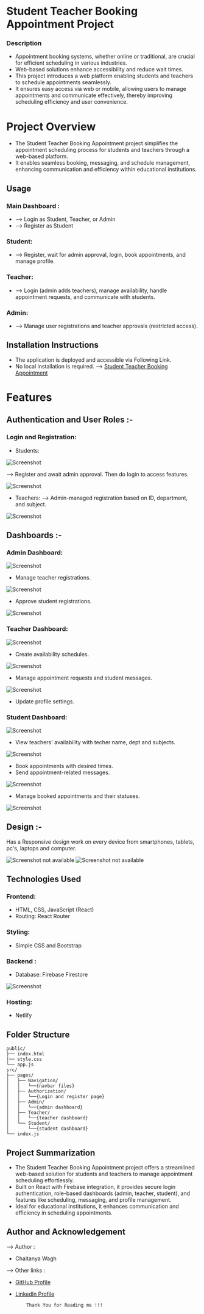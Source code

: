 
# Student Teacher Booking Appointment Project
### Description
- Appointment booking systems, whether online or traditional, are crucial for efficient scheduling in various industries. 
- Web-based solutions enhance accessibility and reduce wait times. 
- This project introduces a web platform enabling students and teachers to schedule appointments seamlessly. 
- It ensures easy access via web or mobile, allowing users to manage appointments and communicate effectively, thereby improving scheduling efficiency and user convenience.
# Project Overview
- The Student Teacher Booking Appointment project simplifies the appointment scheduling process for students and teachers through a web-based platform. 
- It enables seamless booking, messaging, and schedule management, enhancing communication and efficiency within educational institutions.


## Usage

### Main Dashboard : 
- --> Login as Student, Teacher, or Admin 
- --> Register as Student

### Student: 
- --> Register, wait for admin approval, login, book appointments, and manage profile.

### Teacher: 
- --> Login (admin adds teachers), manage availability, handle appointment requests, and communicate with students.

### Admin: 
- --> Manage user registrations and teacher approvals (restricted access).

## Installation Instructions

- The application is deployed and accessible via Following Link.
- No local installation is required.
--> [Student Teacher Booking Appointment](https://collegeappointments.netlify.app/)

# Features

## Authentication and User Roles :-
### Login and Registration:
- Students: 

![Screenshot](https://lh3.googleusercontent.com/fife/ALs6j_Esie093B2nDbrNU9PQLWzEs2_ObodjujMmjhm_mKI2Npw41XFIfMw07uIbsTVztCALoVRkmemHdx21yEaYnEgKw98EMlMF4TNEIMW1f5Tgt6edQxnj-gm1PUvHXw4lVK4Fo1Y6TQCzC9zhNi7valEUPzoXp_HKhtUY7txoSM1GzcXyl7WP4-8dbkTsUZGLUGcgyUaNiyz-L7rQ-EihcHdD8T2WvPSovORWQ0KH1cRZMABNRDejqC4B7VsufJbPuxESqC-wGi7WKCtqhgZO1fNSkC-htoPagBIcwiDN-JDYGbcxQyMkFiy6woG1nOGu-ouc4DqtcfnPgPH-aE_ZnYP7BytaiS6xvVbtVYCowP-6m8vdu2lbSmojuKCh6Uwz7iE4LHFEyUSiVaS7Cs-5gU4q8idUfBIEykIi0-nWG6P0uBS0AxzZSjdhCd9nIvWh2U3aG4Je_KQpOAvhIv_i69v8NE8UpVkkjbsnfNhi3ByxpNnGdKqvI7XMJEsyVNdV4SNbQ7kfXfrDBb4akBl6DBTuPViU1IU77UbBYq6vbSuQ9eO9xlceepSPMUgL3WCbvPyoiZe9c-Xhw0vMvix0tFqL9IrHeEvQWk_c7INR0ckIr5kHpu1KUnu68KQflZec5pt0RSYVGo-_qBaw9WsmSwBFn_pLGsQLBk7PgLxLH9octY4MMcxCSQLP9deaUgAdLkO_57m8LTYK5dK2ZAyBkewNeHAJDpAI49TxdtuSIOxawTlKprBxeh3yXLUtZvun0QYvJW3iBzvA9gfLaU6pgqMIZ4vhUiRnhw0icX8-Ea5jfVRgR7sdzGpCvKlKIuipKCbsJzn2yYQ7zZI3tRU4XcFukLByX5V4_MGJrkV4epj4p4op9dadDNxphWJ_K0-_jz6PKAj-NohxSyLBhdn0Ywyg_uP7tXd-JQs7caxjC48l9mQ1lhnDCx3Q5KOEx3YGz6QoolRrqcmZyW9WRwboMtUiWpM1UUvIaZm9yhN_Ej3IPjXQBpkOew5XqnMmVoThGNF1vczJ_Ks-pY3waZHIWhwscjuEvbf7K_h-4qamogontrDA=w1910-h937-rw-v1)

--> Register and await admin approval. Then do login to access features. 

![Screenshot](https://lh3.googleusercontent.com/fife/ALs6j_EcT6uBy9gteImIn-SQmxMNMCoiYTlnzounq4DGX3s1HO_B1j8HtzTsRVzhTGTOZN_MViFrAVO9gsLGLDHM4w0gakzw1xkYdjA6vRdydwtuRPh-GwPxXUffalxee-Svg1QBMwJBWp0jrBsGDaDHbu6hsUDf5lINyAhLWanwQl3eTjiVdtpYYEXBuIucc2eFmZFYVN7D4lIhZswsQGbcq317dRqQQ96xGtWqZASU8th-LnwI93antKI0qX_s6h8c0HFqDNrDWHKT282UMPoyAFgyHo_RiRRNMP3TsSc3vD3fSUEur5vCpXwfW5Jv0JJ63GF3--s9Rx0ySAElVQJSzHHquFSrFUHlUWAxzhodj5gJOgA_zqbQzDL7ksQe7jrhiAVgfPXHE8xKJmuJHB8rjP3YxwVZecLlP-LN2g8o0XTr_0k6WNI3A0JEZ-2HLTFbUYVVWBjC8BmuYuBhN69UVtMleg5toovs0Aghpy1_yt9J-tT4pKNpM8j7nHf5eQIeEl01PXdX63XlHZK7_wvPwPO78Oqe4rYbOfv9Lfv5rM_U3X8uJ-Wl1LvjJiX1YMiiLTo6S7ZODgnpXSbaSdU1yjAbFAZo66NVGEzXmS6wwRx7JpApkrUbebUZ_nf0ainqVdZjfc7tj5lfnMMgfnLfG9jUcydo_fTqkfFmqsNZ_-j47fkBevs4_JabLYZMdgvGC3gxLSFkNM7q0eFINByVnQLxrelm6pLdpHFOawQoMccUaa399nWPFEw7u6I6HxcNTnqe2AuQC7mBTyvha6APM5_HVWVtHnRt7KAbIRcMEHdQjGCnzzh-Mbos6PYOxsoE0igoxFeohY86qWsJUMSd1Xf5LpXi0YRUxbf6qSo8zelV6dwLs5wrpVDfqX3mDDs5N41sVMMtMcAUWp98jYoqJ3ajfEyYat9Uh-7tKHdOc-VpYmlV0NOD9ZW3Oz7qnWYCoioFwxr4EoDefqPNkqnB3GnvbHkfqGGicSxp56N2xaYw1odROR7VNbRda4q-FLT6GLbm9safjWaYD0eb8IrYgNYpDytDVdQ0MttsXBouphtI7s0WmA=w1910-h937-rw-v1)

- Teachers: 
--> Admin-managed registration based on ID, department, and subject.

![Screenshot](https://lh3.googleusercontent.com/fife/ALs6j_FybUzJ1HckSsffwAvyk_Et5Z9hMdYZENs-4ySsdpS5hKa0uLcPBkl1LIxVHSc_sqaaXAbKPxC1qPMqJ4yJOrkO9lWPHnG8VcL5nFeXMr_lUqeyqkcNBm9_FH4XQopt2VZHZy8-jyVrIuVf4NFH-Rh40Z9-ULk9t8PHzK-hviL7zBaSNDjBWB9QDD8seZOxQrB9UbJLqMewfuSduY_91g_FgXE221ypEjB6Xp9HTAxPnYGirUp06Giu6Lhb6nYeLWtr7DzybbSsz7J-jxrVndkWQMdiqqwNhcqeaGvUu8axh_hdSSYXR5in8DB5G1ehPE62A5JpvmFHDS87iX14-3U5-3wECdRI7LK02RI48wROp82wgaMxYmZUnc4OFvRU7RmvzdeUCDdkGXGxSCJ9Vk2LgfhIQcbJKdx6QrKkNdIyc01Pyeg5HurWCYvRhuzjmj7O3gSiJ_QXEptpWJrT-E6OE6y0tkLeJOG4gUjzlKJtBogASjk2XGm6YnhpAFS9y6dvnNukFqk0AKCeyothIhwjXbYl_q3Zowjx4Rb9Xu6tyFOYOSojlhD551YXuq6kyODN8yopvHQTUtgVf6GTw-LbMtof1-KcK7-LX-gLbFwSS0NEHQV7u_xUEfmLxA_zBKnzWRCnatqpmHmZSVaXvPHAMmEhDKENlUqb6t_24cUh2XEVog4CiqcGuzL_MOmjYdEk6wHC_lQgAE9eS3287d9QuMHZfQXMDV534Y8m9XkEohL6mVJPc09re34yfZ9_bSGYq-LDT53kJRJJWjF8W3vYQJd4mKvzCfhaHz_34o4Q8S20WWZ7_hrh-a26N9Tb6sRin_POXVNG44VEa61kSAHFl1vXu0KMzw1ne4B7XDRXNnWl9OSHFCjYcT0mX8l0LgFCic8NX21-H7r_ZxtkOLrMM6BhLQcge5nlsagehzOvh6YE2-RsWpMi__KxwStKvtwOmcPOpg14wOkm73VL4ZfG7Fsf0VicjSSPJVHJoZztkioWqL772gpptbR-7EHGDL7fQJkQTxQkF0Hfk4dlltBECw9vUOBir95jYCdP1I_x6IneTw=w1910-h937-rw-v1)

## Dashboards :-
### Admin Dashboard:

![Screenshot](https://lh3.googleusercontent.com/u/0/drive-viewer/AKGpihZutFlw29dVR4j8oDAQkH18y8GDN2w096SocpdAVxadep7ghHE5IkIE1JSkjiSOmy9nS_wmHDgDuq1b7AX1Rudyo2ZaM8Mc7RQ=w1910-h937-rw-v1)

- Manage teacher registrations.

![Screenshot](https://lh3.googleusercontent.com/u/0/drive-viewer/AKGpihZQ7DFIWkMVCUPSqv7bRYOfMmWQLWu17E7rRHjYJhjyxFM_mgrGRUt_VkwovNOFgLmbt4W1SmdYfMW1jna8ACVfY6rvQJi2Sg=w1910-h937-rw-v1)

- Approve student registrations.

![Screenshot](https://lh3.googleusercontent.com/u/0/drive-viewer/AKGpihYIco3wyTqpUe-GeQuCJM25anVuS2_NLjrUImviRsZPPXOY6x3f8NK2OtNCj5XaFh44Gl5i4BkAjj9H-R21FngAAhzDv72XX-4=w1910-h937-rw-v1)

### Teacher Dashboard:

![Screenshot](https://lh3.googleusercontent.com/fife/ALs6j_GTQ2UM1-LcmEora8HtbmZG-5e08eRgFRq54VNjjk5mq39J_vbdr4nh-BRhaBpGu7kGRNljW1fLy-gfjTeloLSOMkOYHQ88bwzNDLWanmuTRIFzjeaXSrEsfF-morPZceotwv7uaIg2mvOwwnJf202hrjIqSkBZPZDt9HcddBeFyWFuLX3A3cVyPHzMcYy7FemSCbDjG15dgUrk0e8yPsVX0_HwelZFKOnzD6WxOFUPde5dMU7Y6U9ITT70SjlOsVO8hUtg8mQOi10PRKwhOtYu_lr4iyEILVqnj-sRlsJS5n6ZYhezmIxerwyZbgXwjl88bYQDI4Gc6Gto0gw8rFtRXHNiSRms_aL7Fpm8NyhppQHBrlJ6khcs-hxcFrw3aZcqDHKq6zG5vvIM1ICCLxyeXvUJrL1550rF5_mrBuvibSGEfZ3AR2k2YM8TC88abCQMfsjiPCsK0f3ihO3c3_2LFzJ2x7RQqtZ0_OeKE_EyvSBq3Cuh3Jmwr8VUNk1WXmFjgULpntRba0B7wh6cyFqrd3IM5Nk9qRA-SwgXxU3ZXH8UHsbZkf4ffp7bJzkyhJZ4DepDR3D1eXYFV8FjgteTq9ePvs8wzGLtiK6oGwD8w1dfARnc0ocV7BqjOAzSucuHfOcSsyc8vQJ2uzlqVRmPobYgbk3XtbkSoJjcUe1DvGlOzOrkju5Oei7otEVawKsMWOFo-B8E35w9YxWhlR8jpvNAYeTQspzmamfZYzvPkjD5vaWouYsPJ2mQFSthuVbXfnXATZS8wuUwDVchIYmHUtlRC48zhLkiN66DtpE9bg4TMV--gax80TOST2ytIohUckNdjjPd3h0oDeq8MxRu0w4lO0IBJeIdtO3Yhk2hzrL3bib4iyx8S6K9Nd107RpWMmV4JoL1o5euH1CSzmqGnYbCPEGHzZIy7Eh0LtAcN9-AcpTnwhj-6BSGoAhGJzrZOZfKKLGVIlnnC1TUKdtMbu5ycvt0dTaAGukZo4M1yImfOkymFF_DsrGPBpHOrsps3-HZLxAEowEVNrn87ygCntxDFhD7Zh5itSWsDqqEsbYWOg=w1910-h937-rw-v1)

- Create availability schedules.

![Screenshot](https://lh3.googleusercontent.com/fife/ALs6j_H0pRn2oVtt57s8vXfIti3EiHSKe1aCp9Jqv0bwUDJLi6WQnK0NLLKsmT4QFeOen3YRo_w2yaaNEYi4SRN4YEcF9jfoYMgEPXBiG36xAArH8_XOAuXZ0kQQmKlM2R7-k0tjJVgeg2J8anBAUpe7LE53XClM6QpQfvo-IQ_Va09SG3_NU5Z7rX1LQ-vGiTYMxPhCp0G-LlEW0Ky6BKqJE0360MUTWu89xp4Xph1Dmr6p6rPqFeAHSj_Zmkpd1jB5gt0CFEVmaXQ5_-s2x54jDSEBa_54kIGBFejaSW3tQC9Km8LjDL7_ijMn2LzCiErXy2XuGlFNhuGWWIrmHzLQ9Xlpxrq3OCMq3QLGo_Wt8BblVzjeH_mIpX-8KKGsD9KWg_-4mwPYt6FgvmOnAxYhVLego9R6def-tvXu_Qhv6mYGPeTecswUt1S7Vk_pVN5HozDKxRewyMQI0-YLqi0cswY-1L-mOUPgBXGktlySdASffqYizMxdBD1estjerJqvTM25pmrdbRZArPplQvp_cjdlJMPZmHhsK0uXnlQIk_ELrArtCtzSSdg6LYWKIXHySIaRtvGYWLnKmDlvJ8cRPq_8oWSnMMGG0nT3Zrps3ga2_DhF5s5xuft0uqJwl66zEFuAQsWRi4Mn5g4edQ9wtbixDqqvhvDhiv7Li--6lY27QPejAxbRGAKKRZLl_6LkyStb8_BU3zE4dHwdVGQe-5mHwfazg2fOszo4L8t-tAkL7ykmAxm2i1-SQcuLwxhHm-2BjoAsBDloQ0j9VrFVFfLrXvpk1gjRXUlnYUjlulQtqxsvLyQAkTG_YTcV5MptMEq4PYEuCla9-oB8xEtMbNsZwOPQb0ARiuf_LibTTt5RfSc3aKULlKqixNY5Ej9ZOVPEo2_RnJM1s0yPrVv4v7lieQVcGUI_Ja7669IjwS77c0Fs2loZlxLU-uhA3DUcPZYYQ8IX069wsUgcahqLfHMioxfSCJZ7BPcm4v3dACI3iBGTftsaW3Ap3e-QY-mllKhGvPYdow-sg7erxFxbTr7DbBRY9Xe-3AZz9P9ys63s3LkXGg=w1910-h937-rw-v1)

- Manage appointment requests and student messages.

![Screenshot](https://lh3.googleusercontent.com/u/0/drive-viewer/AKGpiha_GkH6YoPSID0X6UiBPY0ziHxKcvfFXArs7Jhua4tLTrPPOYX-bR7ocB0bhhl6qlsUyXQXLGeLRHSglTgPiiJRak34BlSB5gQ=w1910-h937-rw-v1)

- Update profile settings.

### Student Dashboard:
![Screenshot](https://lh3.googleusercontent.com/u/0/drive-viewer/AKGpihZKPeYjgaJs0Y1cc-lwOS8zgwzkd_ZAsSzD9xfE49gXEMqHnrSNx1AwG8hO_YTQU94pDUZP3zOyTCyacBMEx1jziQn7iaqni2Q=w1910-h937-rw-v1)

- View teachers' availability with techer name, dept and  subjects.

![Screenshot](https://lh3.googleusercontent.com/u/0/drive-viewer/AKGpihb9kYgH7qzP_Gru6e42KxihYBKHQ380717v8N5okQL-gYuZsmUV5Oi4jiqBd59sAECUMjjzwhfq8oGkVdCOoHW9DG_fKc_UeS0=w1910-h937-rw-v1)

- Book appointments with desired times.
- Send appointment-related messages.

![Screenshot](https://lh3.googleusercontent.com/fife/ALs6j_GCjKVi9Wv0UZUbFR9CzE1jUJWH9A8WZdQH54M0TOjrKV152_liy0yDMRUO8rN5jJuOJx9BeHVn-OGK8maHgWQTESrI7F99krB0LL3Fg7NeeVqqqMMGMk5UmvsKT_Tk4R3vJYCKibc0zb8b9ViEbTdfCWzPh5d0e66--gLcwrQGmTBiZbmayhboZJ6esfeC7cbVfI2_duCxnmjdDSijjsRiJ20gw1mADzmEYdFoieLVFrY3LSB9as97wMX3beJLb90Y_WvPChUpkFG0M-OdYgPsJn7uEj_C5piqd5jpObYfiFr58C2_h8GsI_fmR4NJBBZQh3ojaiVmtliLRBwtxdKZI2VrGrrXNqL2jB6XBRwD-d6K0wNzodujgKIjT7UcR3irhwDa8M3wWe5PCPEPqJZqeH6ouwiuRPHgzWVCgRYm0nsNzFrwpDIFSIHUOaH73AUWFiIJrXR1xfnGFwNkaGyPpkrdYOaFHxCFMK7kWjOiHK3CiJgjyWZjfwLI9o-noPsRQe1beXlo4rxuDFvBblNoNMsKTkyqZjm8LeMJmqd84qX5hjqJjDMuBtYL73wODBk_ILW3DBUaztHRKh_q_gDOV4i3ZD6EuFRwXt4bxBaqcyM9XBznbxmvmwoSyiIwtmRxgzDkvJpywvJC2fuWr6hE4vdA0TNKhv-WkNsupg9EAHMWBJ5w2DSmq82_HX8BOSmsWuX6OUnF1_VfqQU-jn3YYVh-Ub_jw9UH078GrygIE9qx2CWSBDmyyqcFNktcJ3EczxPdfkrkNh4r7Fk04D9OjdGhkXue8GH_alWpIUH_VSGgNuPaTyyq7rdwaSmu2SIM3R3a6Nv40qXakmNgYHHfU4ii7nEbfJe0DYn0f84foSkw3cEIE1Cz3Yd1yJxZUqxSjq0KgoJLMDuXkVlCPmcW0p2zN48AeI_s_7ZvvyhEeeoTW8Gg0fK8NqJ47LGtsPvcELv0GzwdRABYJvsTVDpQg6fcRxhyfH2IrRoUFFu9jvFGuHZvlo_WiZ8YMtGJCpfPBULgMRKyfSNHRTfG_3_eUyXRAt5saCB22HphKQdxFGQhOg=w1910-h937-rw-v1)

- Manage booked appointments and their statuses.

![Screenshot](https://lh3.googleusercontent.com/u/0/drive-viewer/AKGpihbgp78qCzKtUerUjixQh1ahJHjY2G6_cIioFfcUq8JsCu37ngCcjKJYsKpTP2zXcpx065tRYDkZ5R9Kh3g0YVqGYc2KZFH6bys=w1910-h937-rw-v1)



## Design :-
Has a Responsive design work on every device from smartphones, tablets, pc's, laptops and computer.

![Screenshot not available](https://lh3.googleusercontent.com/u/0/drive-viewer/AKGpihatvrnxLoayy_th6FRrXCusy83cVXRcAXU2jYMz-SlIxBylIwRPuzndB1apeL51a133nQRljaKSbuGenHUrsaZkk3qLyIJ6xx0=w1910-h937-rw-v1)
![Screenshot not available](https://lh3.googleusercontent.com/u/0/drive-viewer/AKGpihaPSBivujNwVE0s_Ynr9JEvK5tIpp-LCBcuBdDtfXhtBt8fBwrfKYbFqidPmRF6r3nSK83Lgw5O-yFk_W2Nr_0tuc6yzKg55s0=w1910-h937-rw-v1)

## Technologies Used
### Frontend: 
 - HTML, CSS, JavaScript (React)
 - Routing: React Router
### Styling: 
 - Simple CSS and Bootstrap

### Backend :
 - Database: 
    Firebase Firestore

![Screenshot](https://lh3.googleusercontent.com/u/0/drive-viewer/AKGpihYiIdN8dIpId2_c6SiHuMO952krF3Z9pJKMeDGc7QtffQ6h9s8JghD_cfW8O-5We_uFjnVguDXfGjnrOs9EatQKXJok3lDrpC0=w1910-h937-rw-v1)

### Hosting:
 - Netlify
## Folder Structure

    public/
    ├── index.html
    |── style.css
    └── app.js
    src/
    ├── pages/
    │   ├── Navigation/ 
    │   │   └──{navbar files}
    │   ├── Authorization/ 
    │   │   └──{Login and register page}
    │   ├── Admin/ 
    │   │   └──{admin dashboard}
    │   ├── Teacher/ 
    │   │   └──{teacher dashboard}
    │   └── Student/ 
    │       └──{student dashboard}
    └── index.js

## Project Summarization 

- The Student Teacher Booking Appointment project offers a streamlined web-based solution for students and teachers to manage appointment scheduling effortlessly. 
- Built on React with Firebase integration, it provides secure login authentication, role-based dashboards (admin, teacher, student), and features like scheduling, messaging, and profile management. 
- Ideal for educational institutions, it enhances communication and efficiency in scheduling appointments.
## Author and Acknowledgement

--> Author : 
- Chaitanya Wagh

--> Other links : 

- [GitHub Profile](https://github.com/Chaitron67)
- [LinkedIn Profile](https://www.linkedin.com/in/chaitanya-wagh-3575932ba/)

          Thank You for Reading me !!!
